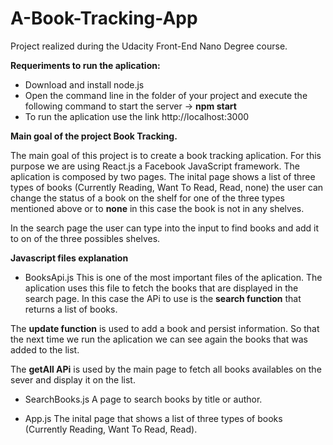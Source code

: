 # A-Book-Tracking-App
Project realized during the Udacity Front-End Nano Degree course.


**__Requeriments to run the aplication:__**
- Download and install node.js
- Open the command line in the folder of your project and execute the following command to start the server -> **npm start**
- To run the aplication use the link http://localhost:3000 


**__Main goal of the project Book Tracking.__**

The main goal of this project is to create a book tracking aplication. For this purpose we are using React.js a Facebook JavaScript framework.
The aplication is composed by two pages. The inital page shows a list of three types of books (Currently Reading, Want To Read, Read, none) the user
can change the status of a book on the shelf for one of the three types mentioned above or to **none** in this case the book is not in any shelves.

In the search page the user can type into the input to find books and add it to on of the three possibles shelves.

**__Javascript files explanation__**

- BooksApi.js
This is one of the most important files of the aplication. The aplication uses this file to fetch the books that are displayed in the search page. In this
case the APi to use is the **search function** that returns a list of books.

The **update function** is used to add a book and persist information. So that the next time we run the aplication we can see again the books
that was added to the list.

The **getAll APi** is used by the main page to fetch all books availables on the sever and display it on the list.


- SearchBooks.js
A page to search books by title or author.

- App.js
The inital page that shows a list of three types of books (Currently Reading, Want To Read, Read).